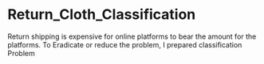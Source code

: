 # Return_Cloth_Classification
Return shipping is expensive for online platforms  to bear the amount for the platforms. To Eradicate or reduce the problem, I prepared classification Problem 
